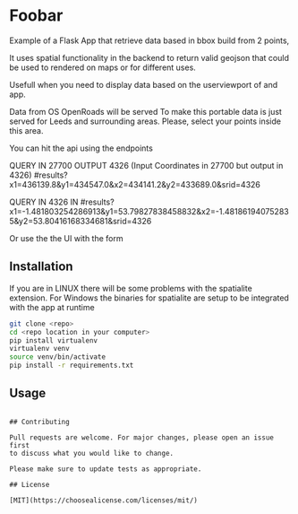 # Foobar

Example of a Flask App that retrieve data based in bbox build from 2 points,

It uses spatial functionality in the backend to return valid geojson that could be used to rendered on maps
or for different uses.

Usefull when you need to display data based on the userviewport of and app.

Data from OS OpenRoads will be served
To make this portable data is just served for Leeds and surrounding areas.
Please, select your points inside this area.

You can hit the api using the endpoints

QUERY IN 27700 OUTPUT 4326 (Input Coordinates in 27700 but output in 4326)
#results?x1=436139.8&y1=434547.0&x2=434141.2&y2=433689.0&srid=4326

QUERY IN 4326 IN
#results?x1=-1.481803254286913&y1=53.79827838458832&x2=-1.481861940752835&y2=53.80416168334681&srid=4326

Or use the the UI with the form

## Installation

If you are in LINUX there will be some problems with the spatialite extension.
For Windows the binaries for spatialite are setup to be integrated with the app at runtime

```bash
git clone <repo>
cd <repo location in your computer>
pip install virtualenv
virtualenv venv
source venv/bin/activate
pip install -r requirements.txt

```

## Usage

```

## Contributing

Pull requests are welcome. For major changes, please open an issue first
to discuss what you would like to change.

Please make sure to update tests as appropriate.

## License

[MIT](https://choosealicense.com/licenses/mit/)
```
